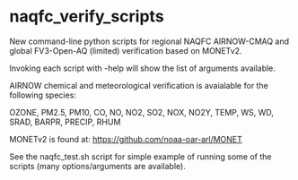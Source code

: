 # naqfc_verify_scripts
New command-line python scripts for regional NAQFC AIRNOW-CMAQ and global FV3-Open-AQ (limited) verification based on MONETv2.

Invoking each script with -help will show the list of arguments available.

AIRNOW chemical and meteorological verification is avaialable for the following species:

OZONE, PM2.5, PM10, CO, NO, NO2, SO2, NOX, NO2Y, TEMP, WS, WD, SRAD, BARPR, PRECIP, RHUM

MONETv2 is found at:
https://github.com/noaa-oar-arl/MONET

See the naqfc_test.sh script for simple example of running some of the scripts (many options/arguments are available).
